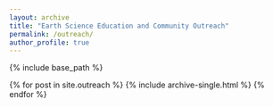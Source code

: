 ```yaml
---
layout: archive
title: "Earth Science Education and Community Outreach"
permalink: /outreach/
author_profile: true
---
```


{% include base_path %}


{% for post in site.outreach %}
  {% include archive-single.html %}
{% endfor %}

